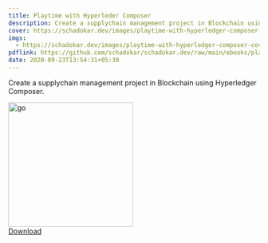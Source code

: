 ```yaml
---
title: Playtime with Hyperleder Composer
description: Create a supplychain management project in Blockchain using Hyperledger Composer.
cover: https://schadokar.dev/images/playtime-with-hyperledger-composer-cover.png
imgs:
  - https://schadokar.dev/images/playtime-with-hyperledger-composer-cover.png
pdflink: https://github.com/schadokar/schadokar.dev/raw/main/ebooks/playtime%20with%20hyperledger%20composer.pdf
date: 2020-09-23T13:54:31+05:30
---
```


Create a supplychain management project in Blockchain using Hyperledger Composer.

   <div class="ebook row">
   <div>
								<img src=" https://schadokar.dev/images/playtime-with-hyperledger-composer-cover.png" alt="go" height="250" width="250">
						</div>
            <div class="flex col-3 text-center">
                <a class="button m-0" href="https://github.com/schadokar/schadokar.dev/raw/main/ebooks/playtime%20with%20hyperledger%20composer.pdf" target="_blank" rel="noreferrer">Download</a>
            </div>
        </div>